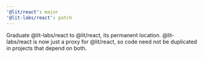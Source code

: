 ```yaml
---
'@lit/react': major
'@lit-labs/react': patch
---
```


Graduate @lit-labs/react to @lit/react, its permanent location. @lit-labs/react is now just a proxy for @lit/react, so code need not be duplicated in projects that depend on both.
